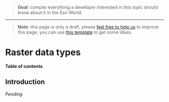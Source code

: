 > **Goal**: compile everything a developer interested in this topic should know about it in the Esri World.

---
> **Note**: this page is only a draft, please [feel free to help us](#contributions) to improve this page, you can use [this template](https://github.com/esri-es/awesome-arcgis/blob/master/RESOURCE_PAGE_TEMPLATE.md) to get some ideas.

# Raster data types

<!-- START doctoc generated TOC please keep comment here to allow auto update -->
<!-- DON'T EDIT THIS SECTION, INSTEAD RE-RUN doctoc TO UPDATE -->
**Table of contents**

<!-- END doctoc generated TOC please keep comment here to allow auto update -->

## Introduction

*Pending*
